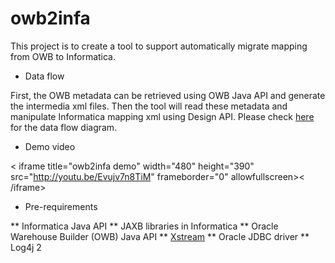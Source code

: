 # owb2infa
This project is to create a tool to support automatically migrate mapping from OWB to Informatica.

* Data flow

First, the OWB metadata can be retrieved using OWB Java API and generate the intermedia xml files. Then the tool will read these metadata and manipulate Informatica mapping xml using Design API. Please check [here](https://github.com/willianzhao/owb2infa/blob/master/doc/HighLevelArch.png "High level data flow") for the data flow diagram.

* Demo video

< iframe title="owb2infa demo" width="480" height="390" src="http://youtu.be/Evujv7n8TiM" frameborder="0" allowfullscreen>< /iframe>

* Pre-requirements

** Informatica Java API
** JAXB libraries in Informatica 
** Oracle Warehouse Builder (OWB) Java API
** [Xstream](http://xstream.codehaus.org "Xstream")
** Oracle JDBC driver
** Log4j 2